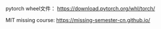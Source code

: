 pytorch wheel文件：
https://download.pytorch.org/whl/torch/

MIT missing course:
https://missing-semester-cn.github.io/
